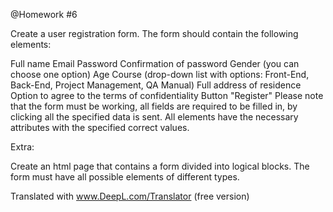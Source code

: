 @Homework #6

Create a user registration form. The form should contain the following elements:

Full name
Email
Password
Confirmation of password
Gender (you can choose one option)
Age
Course (drop-down list with options: Front-End, Back-End, Project Management, QA Manual)
Full address of residence
Option to agree to the terms of confidentiality
Button "Register"
Please note that the form must be working, all fields are required to be filled in, by clicking all the specified data is sent. All elements have the necessary attributes with the specified correct values.


Extra:

Create an html page that contains a form divided into logical blocks. The form must have all possible elements of different types.

Translated with www.DeepL.com/Translator (free version)
